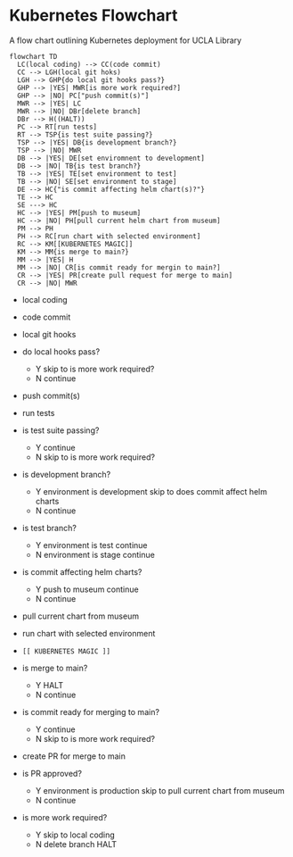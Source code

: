 # Kubernetes Flowchart

A flow chart outlining Kubernetes deployment for UCLA Library

```mermaid
flowchart TD
  LC(local coding) --> CC(code commit)
  CC --> LGH(local git hoks)
  LGH --> GHP{do local git hooks pass?}
  GHP --> |YES| MWR[is more work required?]
  GHP --> |NO| PC["push commit(s)"]
  MWR --> |YES| LC
  MWR --> |NO| DBr[delete branch]
  DBr --> H((HALT))
  PC --> RT[run tests]
  RT --> TSP{is test suite passing?}
  TSP --> |YES| DB{is development branch?}
  TSP --> |NO| MWR
  DB --> |YES| DE[set enviromnent to development]
  DB --> |NO| TB{is test branch?}
  TB --> |YES| TE[set environment to test]
  TB --> |NO| SE[set environment to stage]
  DE --> HC{"is commit affecting helm chart(s)?"}
  TE --> HC
  SE ---> HC
  HC --> |YES| PM[push to museum]
  HC --> |NO| PH[pull current helm chart from museum]
  PM --> PH
  PH --> RC[run chart with selected environment]
  RC --> KM[[KUBERNETES MAGIC]]
  KM --> MM{is merge to main?}
  MM --> |YES| H
  MM --> |NO| CR[is commit ready for mergin to main?]
  CR --> |YES| PR[create pull request for merge to main]
  CR --> |NO| MWR
```

- local coding

- code commit

- local git hooks

- do local hooks pass?
  - Y skip to is more work required?
  - N continue

- push commit(s)

- run tests

- is test suite passing?
  - Y continue
  - N skip to is more work required?

- is development branch?
  - Y environment is development
      skip to does commit affect helm charts
  - N continue

- is test branch?
  - Y environment is test
      continue
  - N environment is stage
      continue

- is commit affecting helm charts?
  - Y push to museum
      continue
  - N continue

- pull current chart from museum

- run chart with selected environment

- `[[ KUBERNETES MAGIC ]]`

- is merge to main?
  - Y HALT
  - N continue

- is commit ready for merging to main?
  - Y continue
  - N skip to is more work required?

- create PR for merge to main

- is PR approved?
  - Y environment is production
      skip to pull current chart from museum
  - N continue

- is more work required?
  - Y skip to local coding
  - N delete branch
      HALT
